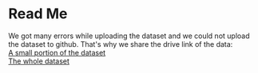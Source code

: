 # Read Me
We got many errors while uploading the dataset and we could not upload the dataset to github. That's why we share the drive link of the data:  
[A small portion of the dataset](https://drive.google.com/drive/folders/1sLl7nnUgNMt5Ms27C8f6IM8JgjPLdn7T?usp=sharing)  
[The whole dataset](https://drive.google.com/drive/folders/1npB4Jp5aEeTTChjbBeVajNc33i0no7q8?usp=sharing) 

